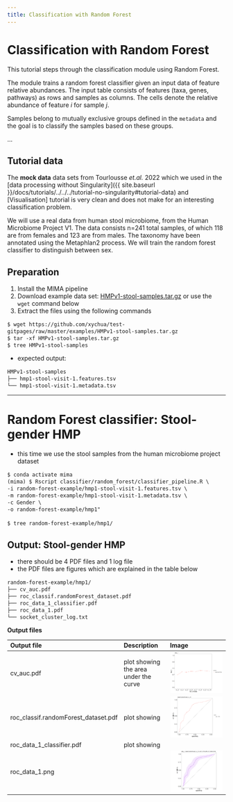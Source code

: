 ```yaml
---
title: Classification with Random Forest
---
```


# Classification with Random Forest

This tutorial steps through the classification module using Random Forest.

The module trains a random forest classifier given an input data of feature relative abundances. The input table consists of features (taxa, genes, pathways) as rows and samples as columns. The cells denote the relative abundance of feature $i$ for sample $j$.

Samples belong to mutually exclusive groups defined in the `metadata` and the goal is to classify the samples based on these groups.

...

## Tutorial data

The **mock data** data sets from Tourlousse *et.al.* 2022 which we used in the [data processing without Singularity]({{ site.baseurl }}/docs/tutorials/../../../tutorial-no-singularity#tutorial-data) and [Visualisation] tutorial is very clean and does not make for an interesting classification problem. 

We will use a real data from human stool microbiome, from the Human Microbiome Project V1. The data consists n=241 total samples, of which 118 are from females and 123 are from males. The taxonomy have been annotated using the Metaphlan2 process. We will train the random forest classifier to distinguish between sex.

## Preparation

1. Install the MIMA pipeline
2. Download example data set: [HMPv1-stool-samples.tar.gz](https://github.com/xychua/test-gitpages/raw/master/examples/HMPv1-stool-samples.gz) or use the `wget` command below
3. Extract the files using the following commands

```
$ wget https://github.com/xychua/test-gitpages/raw/master/examples/HMPv1-stool-samples.tar.gz
$ tar -xf HMPv1-stool-samples.tar.gz
$ tree HMPv1-stool-samples
```

- expected output:
```
HMPv1-stool-samples
├── hmp1-stool-visit-1.features.tsv
└── hmp1-stool-visit-1.metadata.tsv
```

----


# Random Forest classifier: Stool-gender HMP

- this time we use the stool samples from the human microbiome project dataset

```
$ conda activate mima
(mima) $ Rscript classifier/random_forest/classifier_pipeline.R \
-i random-forest-example/hmp1-stool-visit-1.features.tsv \
-m random-forest-example/hmp1-stool-visit-1.metadata.tsv \
-c Gender \
-o random-forest-example/hmp1"

$ tree random-forest-example/hmp1/
```

## Output: Stool-gender HMP

- there should be 4 PDF files and 1 log file
- the PDF files are figures which are explained in the table below

```
random-forest-example/hmp1/
├── cv_auc.pdf
├── roc_classif.randomForest_dataset.pdf
├── roc_data_1_classifier.pdf
├── roc_data_1.pdf
└── socket_cluster_log.txt
```

**Output files**

| Output file | Description | Image |
|:------------|:------------|:---------|
| cv_auc.pdf  | plot showing the area under the curve | ![](../../assets/img/tutorials/classifer/random-forest-HMP/cv_auc.png) |
| roc_classif.randomForest_dataset.pdf | plot showing | ![](../../assets/img/tutorials/classifer/random-forest-HMP/roc_classif.randomForest_dataset.png) |
| roc_data_1_classifier.pdf | plot showing | | ![](../../assets/img/tutorials/classifer/random-forest-HMP/roc_data_1_classifier.png) |
| roc_data_1.png | | ![](../../assets/img/tutorials/classifer/random-forest-HMP/roc_data_1.png) |

